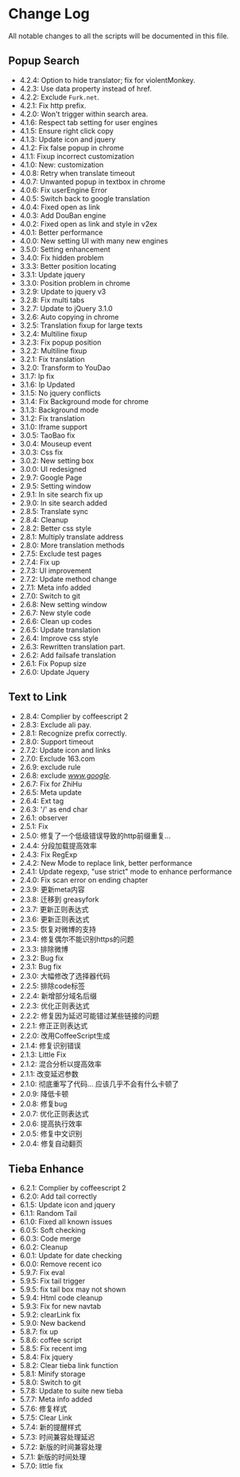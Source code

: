 # Change Log

All notable changes to all the scripts will be documented in this file.

## Popup Search

* 4.2.4: Option to hide translator; fix for violentMonkey.
* 4.2.3: Use data property instead of href.
* 4.2.2: Exclude `Furk.net`.
* 4.2.1: Fix http prefix.
* 4.2.0: Won't trigger within search area.
* 4.1.6: Respect tab setting for user engines
* 4.1.5: Ensure right click copy
* 4.1.3: Update icon and jquery
* 4.1.2: Fix false popup in chrome
* 4.1.1: Fixup incorrect customization
* 4.1.0: New: customization
* 4.0.8: Retry when translate timeout
* 4.0.7: Unwanted popup in textbox in chrome
* 4.0.6: Fix userEngine Error
* 4.0.5: Switch back to google translation
* 4.0.4: Fixed open as link
* 4.0.3: Add DouBan engine
* 4.0.2: Fixed open as link and style in v2ex
* 4.0.1: Better performance
* 4.0.0: New setting UI with many new engines
* 3.5.0: Setting enhancement
* 3.4.0: Fix hidden problem
* 3.3.3: Better position locating
* 3.3.1: Update jquery
* 3.3.0: Position problem in chrome
* 3.2.9: Update to jquery v3
* 3.2.8: Fix multi tabs
* 3.2.7: Update to jQuery 3.1.0
* 3.2.6: Auto copying in chrome
* 3.2.5: Translation fixup for large texts
* 3.2.4: Multiline fixup
* 3.2.3: Fix popup position
* 3.2.2: Multiline fixup
* 3.2.1: Fix translation
* 3.2.0: Transform to YouDao
* 3.1.7: Ip fix
* 3.1.6: Ip Updated
* 3.1.5: No jquery conflicts
* 3.1.4: Fix Background mode for chrome
* 3.1.3: Background mode
* 3.1.2: Fix translation
* 3.1.0: Iframe support
* 3.0.5: TaoBao fix
* 3.0.4: Mouseup event
* 3.0.3: Css fix
* 3.0.2: New setting box
* 3.0.0: UI redesigned
* 2.9.7: Google Page
* 2.9.5: Setting window
* 2.9.1: In site search fix up
* 2.9.0: In site search added
* 2.8.5: Translate sync
* 2.8.4: Cleanup
* 2.8.2: Better css style
* 2.8.1: Multiply translate address
* 2.8.0: More translation methods
* 2.7.5: Exclude test pages
* 2.7.4: Fix up
* 2.7.3: UI improvement
* 2.7.2: Update method change
* 2.7.1: Meta info added
* 2.7.0: Switch to git
* 2.6.8: New setting window
* 2.6.7: New style code
* 2.6.6: Clean up codes
* 2.6.5: Update translation
* 2.6.4: Improve css style
* 2.6.3: Rewritten translation part.
* 2.6.2: Add failsafe translation
* 2.6.1: Fix Popup size
* 2.6.0: Update Jquery

## Text to Link

* 2.8.4: Complier by coffeescript 2
* 2.8.3: Exclude ali pay.
* 2.8.1: Recognize prefix correctly.
* 2.8.0: Support timeout
* 2.7.2: Update icon and links
* 2.7.0: Exclude 163.com
* 2.6.9: exclude rule
* 2.6.8: exclude *www.google.*
* 2.6.7: Fix for ZhiHu
* 2.6.5: Meta update
* 2.6.4: Ext tag
* 2.6.3: '/' as end char
* 2.6.1: observer
* 2.5.1: Fix
* 2.5.0: 修复了一个低级错误导致的http前缀重复...
* 2.4.4: 分段加载提高效率
* 2.4.3: Fix RegExp
* 2.4.2: New Mode to replace link, better performance
* 2.4.1: Update regexp, "use strict" mode to enhance performance
* 2.4.0: Fix scan error on ending chapter
* 2.3.9: 更新meta内容
* 2.3.8: 迁移到 greasyfork
* 2.3.7: 更新正则表达式
* 2.3.6: 更新正则表达式
* 2.3.5: 恢复对微博的支持
* 2.3.4: 修复偶尔不能识别https的问题
* 2.3.3: 排除微博
* 2.3.2: Bug fix
* 2.3.1: Bug fix
* 2.3.0: 大幅修改了选择器代码
* 2.2.5: 排除code标签
* 2.2.4: 新增部分域名后缀
* 2.2.3: 优化正则表达式
* 2.2.2: 修复因为延迟可能错过某些链接的问题
* 2.2.1: 修正正则表达式
* 2.2.0: 改用CoffeeScript生成
* 2.1.4: 修复识别错误
* 2.1.3: Little Fix
* 2.1.2: 混合分析以提高效率
* 2.1.1: 改变延迟参数
* 2.1.0: 彻底重写了代码... 应该几乎不会有什么卡顿了
* 2.0.9: 降低卡顿
* 2.0.8: 修复bug
* 2.0.7: 优化正则表达式
* 2.0.6: 提高执行效率
* 2.0.5: 修复中文识别
* 2.0.4: 修复自动翻页

## Tieba Enhance

* 6.2.1: Complier by coffeescript 2
* 6.2.0: Add tail correctly
* 6.1.5: Update icon and jquery
* 6.1.1: Random Tail
* 6.1.0: Fixed all known issues
* 6.0.5: Soft checking
* 6.0.3: Code merge
* 6.0.2: Cleanup
* 6.0.1: Update for date checking
* 6.0.0: Remove recent ico
* 5.9.7: Fix eval
* 5.9.5: Fix tail trigger
* 5.9.5: fix tail box may not shown
* 5.9.4: Html code cleanup
* 5.9.3: Fix for new navtab
* 5.9.2: clearLink fix
* 5.9.0: New backend
* 5.8.7: fix up
* 5.8.6: coffee script
* 5.8.5: Fix recent img
* 5.8.4: Fix jquery
* 5.8.2: Clear tieba link function
* 5.8.1: Minify storage
* 5.8.0: Switch to git
* 5.7.8: Update to suite new tieba
* 5.7.7: Meta info added
* 5.7.6: 修复样式
* 5.7.5: Clear Link
* 5.7.4: 新的提醒样式
* 5.7.3: 时间兼容处理延迟
* 5.7.2: 新版的时间兼容处理
* 5.7.1: 新版的时间处理
* 5.7.0: little fix
